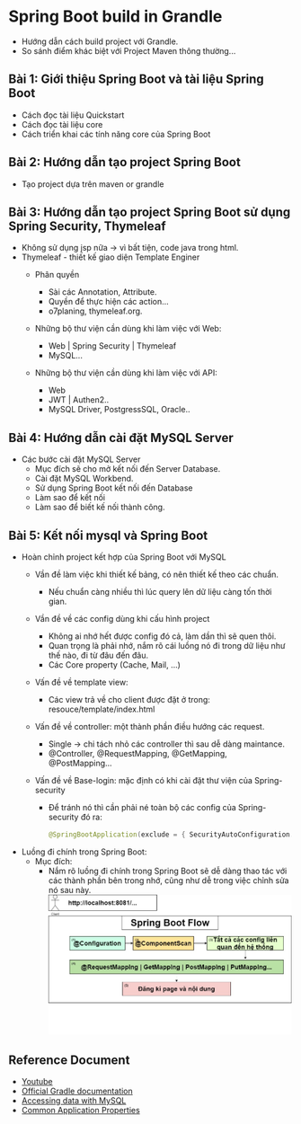 # Spring Boot build in Grandle
* Hướng dẫn cách build project với Grandle.
* So sánh điểm khác biệt với Project Maven thông thường...

## Bài 1: Giới thiệu Spring Boot và tài liệu Spring Boot
* Cách đọc tài liệu Quickstart
* Cách đọc tài liệu core
* Cách triển khai các tính năng core của Spring Boot

## Bài 2: Hướng dẫn tạo project Spring Boot
* Tạo project dựa trên maven or grandle

## Bài 3: Hướng dẫn tạo project Spring Boot sử dụng Spring Security, Thymeleaf
* Không sử dụng jsp nữa -> vì bất tiện, code java trong html. 
* Thymeleaf - thiết kế giao diện Template Enginer
    * Phân quyền
        * Sài các Annotation, Attribute.
        * Quyền để thực hiện các action...
        * o7planing, thymeleaf.org.
    * Những bộ thư viện cần dùng khi làm việc với Web:
        * Web | Spring Security | Thymeleaf
        * MySQL...

    * Những bộ thư viện cần dùng khi làm việc với API:
        * Web
        * JWT | Authen2..
        * MySQL Driver, PostgressSQL, Oracle..

## Bài 4: Hướng dẫn cài đặt MySQL Server
* Các bước cài đặt MySQL Server
    * Mục đích sẽ cho mở kết nối đến Server Database.
    + Cài đặt MySQL Workbend.
    + Sử dụng Spring Boot kết nối đến Database
    + Làm sao để kết nối
    + Làm sao để biết kế nối thành công.

## Bài 5: Kết nối mysql và Spring Boot
+ Hoàn chỉnh project kết hợp của Spring Boot với MySQL
    + Vần đề làm việc khi thiết kế bảng, có nên thiết kế theo các chuẩn.
        + Nếu chuẩn càng nhiều thì lúc query lên dữ liệu càng tốn thời gian.
    + Vần đề về các config dùng khi cấu hình project
        + Không ai nhớ hết được config đó cả, làm dần thì sẽ quen thôi.
        + Quan trọng là phải nhớ, nắm rõ cái luồng nó đi trong dữ liệu như thế nào, đi từ đâu đến đâu.
        + Các Core property (Cache, Mail, ...)
    + Vấn đề về template view:
        + Các view trả về cho client được đặt ở trong: resouce/template/index.html
    
    + Vấn đề về controller: một thành phần điều hướng các request.
        + Single -> chi tách nhỏ các controller thì sau dễ dàng maintance.
        + @Controller, @RequestMapping, @GetMapping, @PostMapping...
    
    + Vấn đề về Base-login: mặc định có khi cài đặt thư viện của Spring-security
        + Để tránh nó thì cần phải né toàn bộ các config của Spring-security đó ra:

            ```java
            @SpringBootApplication(exclude = { SecurityAutoConfiguration.class })
            ```
+ Luồng đi chính trong Spring Boot:
    + Mục đích:
        + Nắm rõ luồng đi chính trong Spring Boot sẽ dễ dàng thao tác với các thành phần bên trong nhớ, cũng như dễ trong việc chỉnh sửa nó sau này.
    ![draw-flow-spring-boot](docs/draw-flow-spring-boot-v1.0.jpg)

## Reference Document
* [Youtube](https://www.youtube.com/channel/UCcs1LzFMe-K4FMDDtvbMSww)
* [Official Gradle documentation](https://docs.gradle.org)
* [Accessing data with MySQL](https://spring.io/guides/gs/accessing-data-mysql/#scratch)
* [Common Application Properties](https://docs.spring.io/spring-boot/docs/current/reference/html/application-properties.html)


